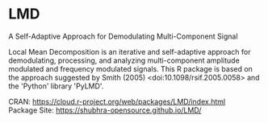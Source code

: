 # LMD

A Self-Adaptive Approach for Demodulating Multi-Component Signal

Local Mean Decomposition is an iterative and self-adaptive approach for demodulating, processing, and analyzing multi-component amplitude modulated and frequency modulated signals. This R package is based on the approach suggested by Smith (2005) \<doi:10.1098/rsif.2005.0058\> and the 'Python' library 'PyLMD'.

CRAN: <https://cloud.r-project.org/web/packages/LMD/index.html> <br>
Package Site: <https://shubhra-opensource.github.io/LMD/>
